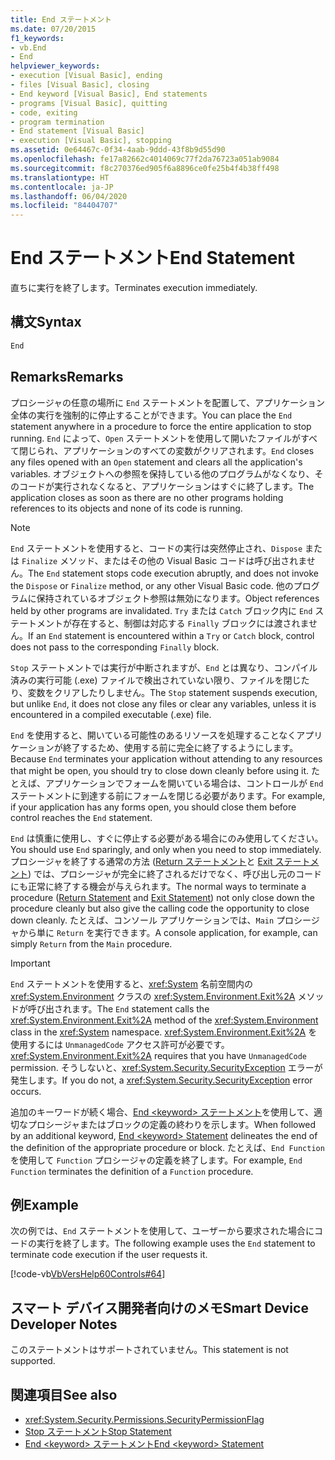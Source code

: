 ```yaml
---
title: End ステートメント
ms.date: 07/20/2015
f1_keywords:
- vb.End
- End
helpviewer_keywords:
- execution [Visual Basic], ending
- files [Visual Basic], closing
- End keyword [Visual Basic], End statements
- programs [Visual Basic], quitting
- code, exiting
- program termination
- End statement [Visual Basic]
- execution [Visual Basic], stopping
ms.assetid: 0e64467c-0f34-4aab-9ddd-43f8b9d55d90
ms.openlocfilehash: fe17a82662c4014069c77f2da76723a051ab9084
ms.sourcegitcommit: f8c270376ed905f6a8896ce0fe25b4f4b38ff498
ms.translationtype: HT
ms.contentlocale: ja-JP
ms.lasthandoff: 06/04/2020
ms.locfileid: "84404707"
---
```

# <a name="end-statement"></a><span data-ttu-id="54c9b-102">End ステートメント</span><span class="sxs-lookup"><span data-stu-id="54c9b-102">End Statement</span></span>
<span data-ttu-id="54c9b-103">直ちに実行を終了します。</span><span class="sxs-lookup"><span data-stu-id="54c9b-103">Terminates execution immediately.</span></span>  
  
## <a name="syntax"></a><span data-ttu-id="54c9b-104">構文</span><span class="sxs-lookup"><span data-stu-id="54c9b-104">Syntax</span></span>  
  
```vb  
End  
```  
  
## <a name="remarks"></a><span data-ttu-id="54c9b-105">Remarks</span><span class="sxs-lookup"><span data-stu-id="54c9b-105">Remarks</span></span>  
 <span data-ttu-id="54c9b-106">プロシージャの任意の場所に `End` ステートメントを配置して、アプリケーション全体の実行を強制的に停止することができます。</span><span class="sxs-lookup"><span data-stu-id="54c9b-106">You can place the `End` statement anywhere in a procedure to force the entire application to stop running.</span></span> <span data-ttu-id="54c9b-107">`End` によって、`Open` ステートメントを使用して開いたファイルがすべて閉じられ、アプリケーションのすべての変数がクリアされます。</span><span class="sxs-lookup"><span data-stu-id="54c9b-107">`End` closes any files opened with an `Open` statement and clears all the application's variables.</span></span> <span data-ttu-id="54c9b-108">オブジェクトへの参照を保持している他のプログラムがなくなり、そのコードが実行されなくなると、アプリケーションはすぐに終了します。</span><span class="sxs-lookup"><span data-stu-id="54c9b-108">The application closes as soon as there are no other programs holding references to its objects and none of its code is running.</span></span>  
  
> [!NOTE]
> <span data-ttu-id="54c9b-109">`End` ステートメントを使用すると、コードの実行は突然停止され、`Dispose` または `Finalize` メソッド、またはその他の Visual Basic コードは呼び出されません。</span><span class="sxs-lookup"><span data-stu-id="54c9b-109">The `End` statement stops code execution abruptly, and does not invoke the `Dispose` or `Finalize` method, or any other Visual Basic code.</span></span> <span data-ttu-id="54c9b-110">他のプログラムに保持されているオブジェクト参照は無効になります。</span><span class="sxs-lookup"><span data-stu-id="54c9b-110">Object references held by other programs are invalidated.</span></span> <span data-ttu-id="54c9b-111">`Try` または `Catch` ブロック内に `End` ステートメントが存在すると、制御は対応する `Finally` ブロックには渡されません。</span><span class="sxs-lookup"><span data-stu-id="54c9b-111">If an `End` statement is encountered within a `Try` or `Catch` block, control does not pass to the corresponding `Finally` block.</span></span>  
  
 <span data-ttu-id="54c9b-112">`Stop` ステートメントでは実行が中断されますが、`End` とは異なり、コンパイル済みの実行可能 (.exe) ファイルで検出されていない限り、ファイルを閉じたり、変数をクリアしたりしません。</span><span class="sxs-lookup"><span data-stu-id="54c9b-112">The `Stop` statement suspends execution, but unlike `End`, it does not close any files or clear any variables, unless it is encountered in a compiled executable (.exe) file.</span></span>  
  
 <span data-ttu-id="54c9b-113">`End` を使用すると、開いている可能性のあるリソースを処理することなくアプリケーションが終了するため、使用する前に完全に終了するようにします。</span><span class="sxs-lookup"><span data-stu-id="54c9b-113">Because `End` terminates your application without attending to any resources that might be open, you should try to close down cleanly before using it.</span></span> <span data-ttu-id="54c9b-114">たとえば、アプリケーションでフォームを開いている場合は、コントロールが `End` ステートメントに到達する前にフォームを閉じる必要があります。</span><span class="sxs-lookup"><span data-stu-id="54c9b-114">For example, if your application has any forms open, you should close them before control reaches the `End` statement.</span></span>  
  
 <span data-ttu-id="54c9b-115">`End` は慎重に使用し、すぐに停止する必要がある場合にのみ使用してください。</span><span class="sxs-lookup"><span data-stu-id="54c9b-115">You should use `End` sparingly, and only when you need to stop immediately.</span></span> <span data-ttu-id="54c9b-116">プロシージャを終了する通常の方法 ([Return ステートメント](return-statement.md)と [Exit ステートメント](exit-statement.md)) では、プロシージャが完全に終了されるだけでなく、呼び出し元のコードにも正常に終了する機会が与えられます。</span><span class="sxs-lookup"><span data-stu-id="54c9b-116">The normal ways to terminate a procedure ([Return Statement](return-statement.md) and [Exit Statement](exit-statement.md)) not only close down the procedure cleanly but also give the calling code the opportunity to close down cleanly.</span></span> <span data-ttu-id="54c9b-117">たとえば、コンソール アプリケーションでは、`Main` プロシージャから単に `Return` を実行できます。</span><span class="sxs-lookup"><span data-stu-id="54c9b-117">A console application, for example, can simply `Return` from the `Main` procedure.</span></span>  
  
> [!IMPORTANT]
> <span data-ttu-id="54c9b-118">`End` ステートメントを使用すると、<xref:System> 名前空間内の <xref:System.Environment> クラスの <xref:System.Environment.Exit%2A> メソッドが呼び出されます。</span><span class="sxs-lookup"><span data-stu-id="54c9b-118">The `End` statement calls the <xref:System.Environment.Exit%2A> method of the <xref:System.Environment> class in the <xref:System> namespace.</span></span> <span data-ttu-id="54c9b-119"><xref:System.Environment.Exit%2A> を使用するには `UnmanagedCode` アクセス許可が必要です。</span><span class="sxs-lookup"><span data-stu-id="54c9b-119"><xref:System.Environment.Exit%2A> requires that you have `UnmanagedCode` permission.</span></span> <span data-ttu-id="54c9b-120">そうしないと、<xref:System.Security.SecurityException> エラーが発生します。</span><span class="sxs-lookup"><span data-stu-id="54c9b-120">If you do not, a <xref:System.Security.SecurityException> error occurs.</span></span>  
  
 <span data-ttu-id="54c9b-121">追加のキーワードが続く場合、[End \<keyword> ステートメント](end-keyword-statement.md)を使用して、適切なプロシージャまたはブロックの定義の終わりを示します。</span><span class="sxs-lookup"><span data-stu-id="54c9b-121">When followed by an additional keyword, [End \<keyword> Statement](end-keyword-statement.md) delineates the end of the definition of the appropriate procedure or block.</span></span> <span data-ttu-id="54c9b-122">たとえば、`End Function` を使用して `Function` プロシージャの定義を終了します。</span><span class="sxs-lookup"><span data-stu-id="54c9b-122">For example, `End Function` terminates the definition of a `Function` procedure.</span></span>  
  
## <a name="example"></a><span data-ttu-id="54c9b-123">例</span><span class="sxs-lookup"><span data-stu-id="54c9b-123">Example</span></span>  
 <span data-ttu-id="54c9b-124">次の例では、`End` ステートメントを使用して、ユーザーから要求された場合にコードの実行を終了します。</span><span class="sxs-lookup"><span data-stu-id="54c9b-124">The following example uses the `End` statement to terminate code execution if the user requests it.</span></span>  
  
 [!code-vb[VbVersHelp60Controls#64](~/samples/snippets/visualbasic/VS_Snippets_VBCSharp/VbVersHelp60Controls/VB/Form1.vb#64)]  
  
## <a name="smart-device-developer-notes"></a><span data-ttu-id="54c9b-125">スマート デバイス開発者向けのメモ</span><span class="sxs-lookup"><span data-stu-id="54c9b-125">Smart Device Developer Notes</span></span>  
 <span data-ttu-id="54c9b-126">このステートメントはサポートされていません。</span><span class="sxs-lookup"><span data-stu-id="54c9b-126">This statement is not supported.</span></span>  
  
## <a name="see-also"></a><span data-ttu-id="54c9b-127">関連項目</span><span class="sxs-lookup"><span data-stu-id="54c9b-127">See also</span></span>

- <xref:System.Security.Permissions.SecurityPermissionFlag>
- [<span data-ttu-id="54c9b-128">Stop ステートメント</span><span class="sxs-lookup"><span data-stu-id="54c9b-128">Stop Statement</span></span>](stop-statement.md)
- [<span data-ttu-id="54c9b-129">End \<keyword> ステートメント</span><span class="sxs-lookup"><span data-stu-id="54c9b-129">End \<keyword> Statement</span></span>](end-keyword-statement.md)
